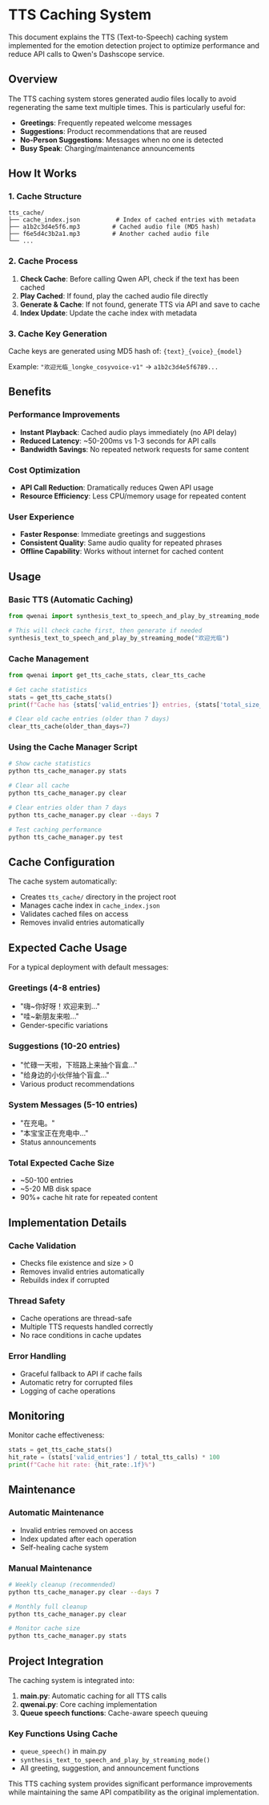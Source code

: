 # TTS Caching System

This document explains the TTS (Text-to-Speech) caching system implemented for the emotion detection project to optimize performance and reduce API calls to Qwen's Dashscope service.

## Overview

The TTS caching system stores generated audio files locally to avoid regenerating the same text multiple times. This is particularly useful for:

- **Greetings**: Frequently repeated welcome messages
- **Suggestions**: Product recommendations that are reused
- **No-Person Suggestions**: Messages when no one is detected
- **Busy Speak**: Charging/maintenance announcements

## How It Works

### 1. Cache Structure
```
tts_cache/
├── cache_index.json          # Index of cached entries with metadata
├── a1b2c3d4e5f6.mp3         # Cached audio file (MD5 hash)
├── f6e5d4c3b2a1.mp3         # Another cached audio file
└── ...
```

### 2. Cache Process
1. **Check Cache**: Before calling Qwen API, check if the text has been cached
2. **Play Cached**: If found, play the cached audio file directly
3. **Generate & Cache**: If not found, generate TTS via API and save to cache
4. **Index Update**: Update the cache index with metadata

### 3. Cache Key Generation
Cache keys are generated using MD5 hash of: `{text}_{voice}_{model}`

Example: `"欢迎光临_longke_cosyvoice-v1"` → `a1b2c3d4e5f6789...`

## Benefits

### Performance Improvements
- **Instant Playback**: Cached audio plays immediately (no API delay)
- **Reduced Latency**: ~50-200ms vs 1-3 seconds for API calls
- **Bandwidth Savings**: No repeated network requests for same content

### Cost Optimization
- **API Call Reduction**: Dramatically reduces Qwen API usage
- **Resource Efficiency**: Less CPU/memory usage for repeated content

### User Experience
- **Faster Response**: Immediate greetings and suggestions
- **Consistent Quality**: Same audio quality for repeated phrases
- **Offline Capability**: Works without internet for cached content

## Usage

### Basic TTS (Automatic Caching)
```python
from qwenai import synthesis_text_to_speech_and_play_by_streaming_mode

# This will check cache first, then generate if needed
synthesis_text_to_speech_and_play_by_streaming_mode("欢迎光临")
```

### Cache Management
```python
from qwenai import get_tts_cache_stats, clear_tts_cache

# Get cache statistics
stats = get_tts_cache_stats()
print(f"Cache has {stats['valid_entries']} entries, {stats['total_size_mb']} MB")

# Clear old cache entries (older than 7 days)
clear_tts_cache(older_than_days=7)
```

### Using the Cache Manager Script
```bash
# Show cache statistics
python tts_cache_manager.py stats

# Clear all cache
python tts_cache_manager.py clear

# Clear entries older than 7 days
python tts_cache_manager.py clear --days 7

# Test caching performance
python tts_cache_manager.py test
```

## Cache Configuration

The cache system automatically:
- Creates `tts_cache/` directory in the project root
- Manages cache index in `cache_index.json`
- Validates cached files on access
- Removes invalid entries automatically

## Expected Cache Usage

For a typical deployment with default messages:

### Greetings (4-8 entries)
- "嗨~你好呀！欢迎来到..." 
- "哇~新朋友来啦..."
- Gender-specific variations

### Suggestions (10-20 entries)
- "忙碌一天啦，下班路上来抽个盲盒..."
- "给身边的小伙伴抽个盲盒..."
- Various product recommendations

### System Messages (5-10 entries)
- "在充电。"
- "本宝宝正在充电中..."
- Status announcements

### Total Expected Cache Size
- ~50-100 entries
- ~5-20 MB disk space
- 90%+ cache hit rate for repeated content

## Implementation Details

### Cache Validation
- Checks file existence and size > 0
- Removes invalid entries automatically
- Rebuilds index if corrupted

### Thread Safety
- Cache operations are thread-safe
- Multiple TTS requests handled correctly
- No race conditions in cache updates

### Error Handling
- Graceful fallback to API if cache fails
- Automatic retry for corrupted files
- Logging of cache operations

## Monitoring

Monitor cache effectiveness:
```python
stats = get_tts_cache_stats()
hit_rate = (stats['valid_entries'] / total_tts_calls) * 100
print(f"Cache hit rate: {hit_rate:.1f}%")
```

## Maintenance

### Automatic Maintenance
- Invalid entries removed on access
- Index updated after each operation
- Self-healing cache system

### Manual Maintenance
```bash
# Weekly cleanup (recommended)
python tts_cache_manager.py clear --days 7

# Monthly full cleanup
python tts_cache_manager.py clear

# Monitor cache size
python tts_cache_manager.py stats
```

## Project Integration

The caching system is integrated into:

1. **main.py**: Automatic caching for all TTS calls
2. **qwenai.py**: Core caching implementation
3. **Queue speech functions**: Cache-aware speech queuing

### Key Functions Using Cache
- `queue_speech()` in main.py
- `synthesis_text_to_speech_and_play_by_streaming_mode()` 
- All greeting, suggestion, and announcement functions

This TTS caching system provides significant performance improvements while maintaining the same API compatibility as the original implementation.